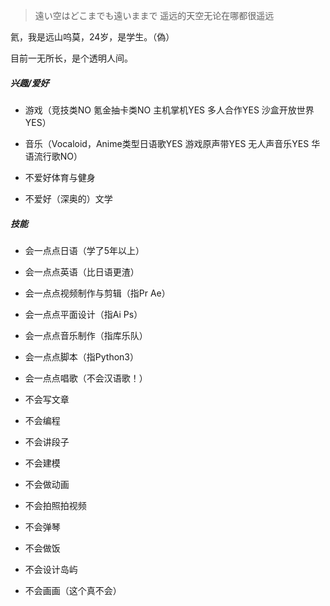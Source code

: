 > 遠い空はどこまでも遠いままで
> 遥远的天空无论在哪都很遥远



氦，我是远山呜莫，24岁，是学生。（偽）

目前一无所长，是个透明人间。



##### 兴趣/爱好

- 游戏（竞技类NO 氪金抽卡类NO 主机掌机YES 多人合作YES 沙盒开放世界YES）
- 音乐（Vocaloid，Anime类型日语歌YES 游戏原声带YES 无人声音乐YES 华语流行歌NO）

- 不爱好体育与健身
- 不爱好（深奥的）文学

##### 技能

- 会一点点日语（学了5年以上）
- 会一点点英语（比日语更渣）
- 会一点点视频制作与剪辑（指Pr Ae）
- 会一点点平面设计（指Ai Ps）
- 会一点点音乐制作（指库乐队）
- 会一点点脚本（指Python3）
- 会一点点唱歌（不会汉语歌！）

- 不会写文章
- 不会编程
- 不会讲段子
- 不会建模
- 不会做动画
- 不会拍照拍视频
- 不会弹琴
- 不会做饭
- 不会设计岛屿

- 不会画画（这个真不会）



